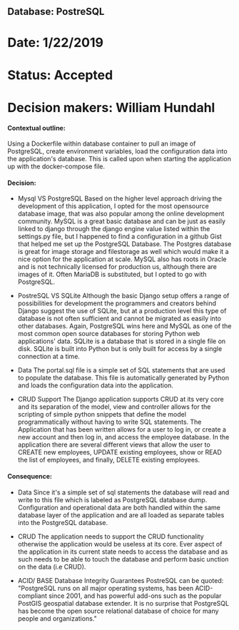 ## Database: PostreSQL
# Date: 1/22/2019

# Status: Accepted
# Decision makers: William Hundahl 

#### Contextual outline:

Using a Dockerfile within database container to pull an image of PostgreSQL, create environment variables, load the configuration data into the application's database. This is called upon when starting the application up with the docker-compose file. 

#### Decision:

- Mysql VS PostgreSQL
Based on the higher level approach driving the development of this application, I opted for the most opensource database image, that was also popular among the online development community. MySQL is a great basic database and can be just as easily linked to django through the django engine value listed within the settings.py file, but I happened to find a configuration in a github Gist that helped me set up the PostgreSQL Database. The Postgres database is great for image storage and filestorage as well which would make it a nice option for the application at scale. MySQL also has roots in Oracle and is not technically licensed for production us, although there are images of it. Often MariaDB is substituted, but I opted to go with PostgreSQL. 

- PostreSQL VS SQLite 
Although the basic Django setup offers a range of possibilities for development the programmers and creators behind Django suggest the use of SQLite, but at a production level this type of database is not often sufficient and cannot be migrated as easily into other databases. Again, PostgreSQL wins here and MySQL as one of the most common open source databases for storing Python web applications' data. SQLite is a database that is stored in a single file on disk. SQLite is built into Python but is only built for access by a single connection at a time.


- Data
The portal.sql file is a simple set of SQL statements that are used to populate the database.
This file is automatically generated by Python and loads the configuration data into the application. 

- CRUD Support
The Django application supports CRUD at its very core and its separation of the model, view and controller allows for the scripting of simple python snippets that define the model programmatically without having to write SQL statements. The Application that has been written allows for a user to log in, or create a new account and then log in, and access the employee database. In the application there are several different views that allow the user to CREATE new employees, UPDATE existing employees, show or READ the list of employees, and finally, DELETE existing employees. 

#### Consequence:

- Data
Since it's a simple set of sql statements the database will read and write to this file which is labeled as PostgreSQL database dump. Configuration and operational data are both handled within the same database layer of the application and are all loaded as separate tables into the PostgreSQL database. 

- CRUD 
The application needs to support the CRUD functionality otherwise the application would be useless at its core. Ever aspect of the application in its current state needs to access the database and as such needs to be able to touch the database and perform basic unction on the data (i.e CRUD).

- ACID/ BASE Database Integrity Guarantees 
PostreSQL can be quoted: "PostgreSQL runs on all major operating systems, has been ACID-compliant since 2001, and has powerful add-ons such as the popular PostGIS geospatial database extender. It is no surprise that PostgreSQL has become the open source relational database of choice for many people and organizations."